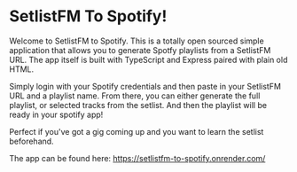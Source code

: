 # SetlistFM To Spotify!

Welcome to SetlistFM to Spotify. This is a totally open sourced simple application that allows you to generate Spotfy playlists from a SetlistFM URL. The app itself is built with TypeScript and Express paired with plain old HTML.

Simply login with your Spotify credentials and then paste in your SetlistFM URL and a playlist name. From there, you can either generate the full playlist, or selected tracks from the setlist. And then the playlist will be ready in your spotify app!

Perfect if you've got a gig coming up and you want to learn the setlist beforehand.

The app can be found here: https://setlistfm-to-spotify.onrender.com/